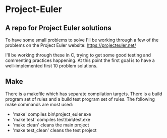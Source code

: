 # Project-Euler
## A repo for Project Euler solutions

To have some small problems to solve I'll be working through a few of the problems on the Project Euler website: https://projecteuler.net/

I'll be working through these in C, trying to get some good testing and commenting practices happening. At this point the first goal is to have a well-implemented first 10 problem solutions.

## Make
There is a makefile which has separate compilation targets. There is a build program set of rules and a build test program set of rules. The following make commands are most used: 

* 'make' compiles bin\project_euler.exe
* 'make test' compiles test\bin\test.exe
* 'make clean' cleans the main project
* 'make test_clean' cleans the test project 
